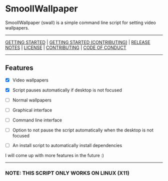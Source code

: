 # SmoollWallpaper

SmoollWallpaper (swall) is a simple command line script for setting video wallpapers.

------------------------------------------------------------------------

[GETTING STARTED](https://www.github/reallySmooll/smoollwallpaper/wiki/Getting-Started) | [GETTING STARTED (CONTRIBUTING)](https://www.github.com/reallySmool/smoollwallpaper/wiki/Getting-Started-(Contributing)) | [RELEASE NOTES](https://www.github.com/reallySmooll/smoollwallpaper/blob/master/RELEASE_NOTES.md) | [LICENSE](https://www.github.com/really/smoollwallpaper/blob/master/LICENSE) | [CONTRIBUTING](https://www.github.com/reallySmooll/smoollwallpaper/blob/master/CONTRIBUTING.md) | [CODE OF CONDUCT](https://www.github.com/reallySmooll/smoollwallpaper/blob/master/CODE_OF_CONDUCT.md)

------------------------------------------------------------------------

## Features

- [x] Video wallpapers

- [x] Script pauses automatically if desktop is not focused

- [ ] Normal wallpapers

- [ ] Graphical interface

- [ ] Command line interface

- [ ] Option to not pause the script automatically when the desktop is not focused

- [ ] An install script to automatically install dependencies

I will come up with more features in the future :)

------------------------------------------------------------------------

### NOTE: THIS SCRIPT ONLY WORKS ON LINUX (X11)
